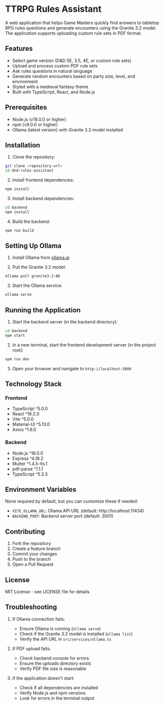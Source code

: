# TTRPG Rules Assistant

A web application that helps Game Masters quickly find answers to tabletop RPG rules questions and generate encounters using the Granite 3.2 model. The application supports uploading custom rule sets in PDF format.

## Features

- Select game version (D&D 5E, 3.5, 4E, or custom rule sets)
- Upload and process custom PDF rule sets
- Ask rules questions in natural language
- Generate random encounters based on party size, level, and environment
- Styled with a medieval fantasy theme
- Built with TypeScript, React, and Node.js

## Prerequisites

- Node.js (v18.0.0 or higher)
- npm (v9.0.0 or higher)
- Ollama (latest version) with Granite 3.2 model installed

## Installation

1. Clone the repository:
```bash
git clone <repository-url>
cd dnd-rules-assistant
```

2. Install frontend dependencies:
```bash
npm install
```

3. Install backend dependencies:
```bash
cd backend
npm install
```

4. Build the backend:
```bash
npm run build
```

## Setting Up Ollama

1. Install Ollama from [ollama.ai](https://ollama.ai)

2. Pull the Granite 3.2 model:
```bash
ollama pull granite3.2:8b
```

3. Start the Ollama service:
```bash
ollama serve
```

## Running the Application

1. Start the backend server (in the backend directory):
```bash
cd backend
npm start
```

2. In a new terminal, start the frontend development server (in the project root):
```bash
npm run dev
```

3. Open your browser and navigate to `http://localhost:3000`

## Technology Stack

### Frontend
- TypeScript ^5.0.0
- React ^18.2.0
- Vite ^5.0.0
- Material-UI ^5.13.0
- Axios ^1.6.0

### Backend
- Node.js ^18.0.0
- Express ^4.18.2
- Multer ^1.4.5-lts.1
- pdf-parse ^1.1.1
- TypeScript ^5.3.3





## Environment Variables

None required by default, but you can customize these if needed:
- `VITE_OLLAMA_URL`: Ollama API URL (default: http://localhost:11434)
- `BACKEND_PORT`: Backend server port (default: 3001)

## Contributing

1. Fork the repository
2. Create a feature branch
3. Commit your changes
4. Push to the branch
5. Open a Pull Request

## License

MIT License - see LICENSE file for details

## Troubleshooting

1. If Ollama connection fails:
   - Ensure Ollama is running (`ollama serve`)
   - Check if the Granite 3.2 model is installed (`ollama list`)
   - Verify the API URL in `src/services/ollama.ts`

2. If PDF upload fails:
   - Check backend console for errors
   - Ensure the uploads directory exists
   - Verify PDF file size is reasonable

3. If the application doesn't start:
   - Check if all dependencies are installed
   - Verify Node.js and npm versions
   - Look for errors in the terminal output
